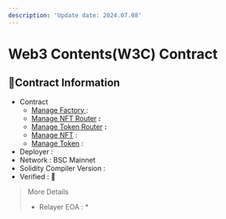 ```yaml
---
description: 'Update date: 2024.07.08'
---
```


# Web3 Contents(W3C) Contract

## 📌Contract Information

* Contract&#x20;
  * [Manage Factory ](https://testnet.bscscan.com/address/0x9F07f54E0860BDcF0420A73787B050Cf46897BdB):&#x20;
  * [Manage NFT Router](https://testnet.bscscan.com/address/0xD41EcE75ee71F7b50e6FfC1Ee56256d6569D25A5) **:**&#x20;
  * [Manage Token Router](https://testnet.bscscan.com/address/0xc61270255765546a544C7D140f5C4200472bcF72) **:**&#x20;
  * [Manage NFT](https://testnet.bscscan.com/address/0x77f1a21379195f480Ea50E9F848F7Cc13A15959B) :&#x20;
  * [Manage Token](https://testnet.bscscan.com/address/0x3cb0a8BCd7B84Be99EfA1663ABD6cE296773303a) :&#x20;
* Deployer : &#x20;
* Network : BSC Mainnet
* Solidity Compiler Version :&#x20;
* Verified : 

> More Details
>
> * Relayer EOA :&#x20;
>   *
